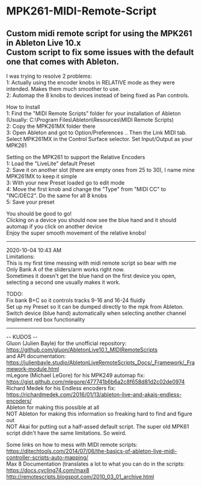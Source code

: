 # MPK261-MIDI-Remote-Script
Custom midi remote script for using the MPK261 in Ableton Live 10.x <br/>
Custom script to fix some issues with the default one that comes with Ableton.
---------------------------------------------------------------------------------------------------------------------------------------------------------------------------------

I was trying to resolve 2 problems: <br/>
1: Actually using the encoder knobs in RELATIVE mode as they were intended. Makes them much smoother to use. <br/>
2: Automap the 8 knobs to devices instead of being fixed as Pan controls. <br/>

How to Install<br/>
1: Find the "MIDI Remote Scripts" folder for your installation of Ableton (Usually: C:\Program Files\Ableton\Resources\MIDI Remote Scripts)<br/>
2: Copy the MPK261MX folder there<br/>
3: Open Ableton and got to Option/Preferences .. Then the Link MIDI tab. Select MPK261MX in the Control Surface selector. Set Input/Output as your MPK261<br/>

Setting on the MPK261 to support the Relative Encoders<br/>
1: Load the "LiveLite" default Preset<br/>
2: Save it on another slot (there are empty ones from 25 to 30), I name mine MPK261MX to keep it simple<br/>
3: With your new Preset loaded go to edit mode<br/>
4: Move the first knob and change the "Type" from "MIDI CC" to "INC/DEC2". Do the same for all 8 knobs<br/>
5: Save your preset<br/>

You should be good to go!<br/>
Clicking on a device you should now see the blue hand and it should automap if you click on another device<br/>
Enjoy the super smooth movement of the relative knobs!<br/>

---------------------------------------------------------------------------------------------------------------------------------------------------------------------------------
2020-10-04 10:43 AM <br/>
Limitations:<br/>
This is my first time messing with midi remote script so bear with me<br/>
Only Bank A of the sliders/arm works right now.<br/>
Sometimes it doesn't get the blue hand on the first device you open, selecting a second one usually makes it work.<br/>

TODO:<br/>
Fix bank B+C so it controls tracks 9-16 and 16-24 fluidly<br/>
Set up my Preset so it can be dumped directly to the mpk from Ableton.<br/>
Switch device (blue hand) automatically when selecting another channel<br/>
Implement red box functionality<br/>


---------------------------------------------------------------------------------------------------------------------------------------------------------------------------------
-- KUDOS --<br/>
Gluon (Julien Bayle) for the unofficial repository: https://github.com/gluon/AbletonLive10.1_MIDIRemoteScripts<br/>
and API documentation: https://julienbayle.studio/AbletonLiveRemoteScripts_Docs/_Framework/_Framework-module.html<br/>
mLegore (Michael LeGore) for his MPK249 automap fix: https://gist.github.com/mlegore/477741b6b6a2c8f658d81d2c02de0974<br/>
Richard Medek for his Endless encoders fix: https://richardmedek.com/2016/01/13/ableton-live-and-akais-endless-encoders/<br/>
Ableton for making this possible at all<br/>
NOT Ableton for making this information so freaking hard to find and figure out<br/>
NOT Akai for putting out a half-assed default script. The super old MPK61 script didn't have the same limitations. So weird.<br/>

Some links on how to mess with MIDI remote scripts:<br/>
https://djtechtools.com/2014/07/06/the-basics-of-ableton-live-midi-controller-scripts-auto-mapping/<br/>
Max 8 Documentation (translates a lot to what you can do in the scripts: https://docs.cycling74.com/max8<br/>
http://remotescripts.blogspot.com/2010_03_01_archive.html<br/>
 

